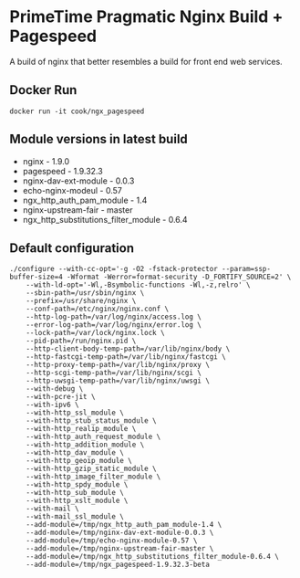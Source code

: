 # PrimeTime Pragmatic Nginx Build + Pagespeed

A build of nginx that better resembles a build for front end web services.

## Docker Run

	docker run -it cook/ngx_pagespeed
	
## Module versions in latest build

- nginx - 1.9.0
- pagespeed - 1.9.32.3
- nginx-dav-ext-module - 0.0.3
- echo-nginx-modeul - 0.57
- ngx_http_auth_pam_module - 1.4
- nginx-upstream-fair - master
- ngx_http_substitutions_filter_module - 0.6.4

## Default configuration

    ./configure --with-cc-opt='-g -O2 -fstack-protector --param=ssp-buffer-size=4 -Wformat -Werror=format-security -D_FORTIFY_SOURCE=2' \
        --with-ld-opt='-Wl,-Bsymbolic-functions -Wl,-z,relro' \
        --sbin-path=/usr/sbin/nginx \
        --prefix=/usr/share/nginx \
        --conf-path=/etc/nginx/nginx.conf \
        --http-log-path=/var/log/nginx/access.log \
        --error-log-path=/var/log/nginx/error.log \
        --lock-path=/var/lock/nginx.lock \
        --pid-path=/run/nginx.pid \
        --http-client-body-temp-path=/var/lib/nginx/body \
        --http-fastcgi-temp-path=/var/lib/nginx/fastcgi \
        --http-proxy-temp-path=/var/lib/nginx/proxy \
        --http-scgi-temp-path=/var/lib/nginx/scgi \
        --http-uwsgi-temp-path=/var/lib/nginx/uwsgi \
        --with-debug \
        --with-pcre-jit \
        --with-ipv6 \
        --with-http_ssl_module \
        --with-http_stub_status_module \
        --with-http_realip_module \
        --with-http_auth_request_module \
        --with-http_addition_module \
        --with-http_dav_module \
        --with-http_geoip_module \
        --with-http_gzip_static_module \
        --with-http_image_filter_module \
        --with-http_spdy_module \
        --with-http_sub_module \
        --with-http_xslt_module \
        --with-mail \
        --with-mail_ssl_module \
        --add-module=/tmp/ngx_http_auth_pam_module-1.4 \
        --add-module=/tmp/nginx-dav-ext-module-0.0.3 \
        --add-module=/tmp/echo-nginx-module-0.57 \
        --add-module=/tmp/nginx-upstream-fair-master \
        --add-module=/tmp/ngx_http_substitutions_filter_module-0.6.4 \
        --add-module=/tmp/ngx_pagespeed-1.9.32.3-beta
